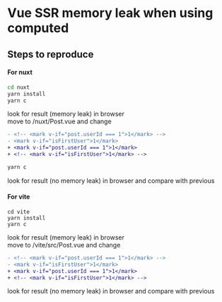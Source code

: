 # Vue SSR memory leak when using computed

## Steps to reproduce

#### For nuxt

```bash
cd nuxt
yarn install
yarn c
```

look for result (memory leak) in browser  
move to /nuxt/Post.vue and change  

```diff
- <!-- <mark v-if="post.userId === 1">1</mark> -->
- <mark v-if="isFirstUser">1</mark>
+ <mark v-if="post.userId === 1">1</mark>
+ <!-- <mark v-if="isFirstUser">1</mark> -->
```

```bash
yarn c
```

look for result (no memory leak) in browser and compare with previous

#### For vite
```
cd vite
yarn install
yarn c
```

look for result (memory leak) in browser  
move to /vite/src/Post.vue and change  

```diff
- <!-- <mark v-if="post.userId === 1">1</mark> -->
- <mark v-if="isFirstUser">1</mark>
+ <mark v-if="post.userId === 1">1</mark>
+ <!-- <mark v-if="isFirstUser">1</mark> -->
```

look for result (no memory leak) in browser and compare with previous
